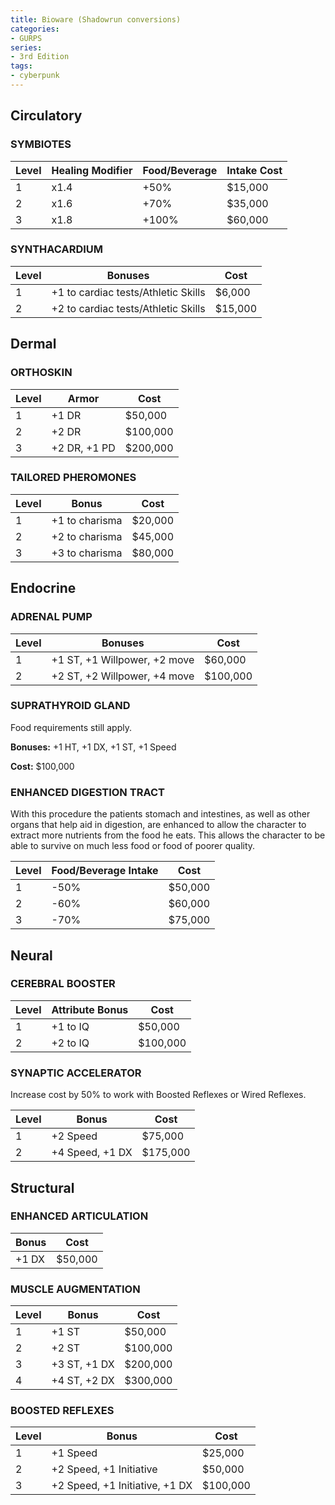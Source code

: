 ```yaml
---
title: Bioware (Shadowrun conversions)
categories:
- GURPS
series:
- 3rd Edition
tags:
- cyberpunk
---
```


## Circulatory

### SYMBIOTES

|Level| Healing Modifier| Food/Beverage| Intake Cost|
|-----|-----------------|--------------|------------|
|1| x1.4| +50%| $15,000|
|2| x1.6| +70%| $35,000|
|3| x1.8| +100%| $60,000|

### SYNTHACARDIUM

|Level|Bonuses|Cost|
|-----|-------|----|
|1| +1 to cardiac tests/Athletic Skills| $6,000|
|2| +2 to cardiac tests/Athletic Skills| $15,000|

## Dermal

### ORTHOSKIN

|Level|Armor|Cost|
|-----|-----|----|
|1| +1 DR| $50,000|
|2| +2 DR| $100,000|
|3| +2 DR, +1 PD| $200,000|

### TAILORED PHEROMONES

|Level| Bonus| Cost|
|-----|------|-----|
|1| +1 to charisma| $20,000|
|2| +2 to charisma| $45,000|
|3| +3 to charisma| $80,000|

## Endocrine

### ADRENAL PUMP

|Level|Bonuses|Cost|
|-----|-------|----|
|1| +1 ST, +1 Willpower, +2 move| $60,000|
|2| +2 ST, +2 Willpower, +4 move| $100,000|

### SUPRATHYROID GLAND

Food requirements still apply.

**Bonuses:** +1 HT, +1 DX, +1 ST, +1 Speed

**Cost:** $100,000

### ENHANCED DIGESTION TRACT

With this procedure the patients stomach and intestines, as well as
other organs that help aid in digestion, are enhanced to allow the
character to extract more nutrients from the food he eats. This allows
the character to be able to survive on much less food or food of poorer
quality.

|Level|Food/Beverage Intake|Cost|
|-----|--------------------|----|
|1| -50%| $50,000|
|2| -60%| $60,000|
|3| -70%| $75,000|

## Neural

### CEREBRAL BOOSTER

|Level|Attribute Bonus|Cost|
|-----|---------------|----|
|1| +1 to IQ| $50,000|
|2| +2 to IQ| $100,000|

### SYNAPTIC ACCELERATOR

Increase cost by 50% to work with Boosted Reflexes or Wired Reflexes.

|Level|Bonus|Cost|
|-----|-----|----|
|1| +2 Speed| $75,000|
|2| +4 Speed, +1 DX| $175,000|

## Structural

### ENHANCED ARTICULATION

|Bonus|Cost|
|-----|----|
|+1 DX| $50,000|

### MUSCLE AUGMENTATION

|Level|Bonus|Cost|
|-----|-----|----|
|1| +1 ST| $50,000|
|2| +2 ST| $100,000|
|3| +3 ST, +1 DX| $200,000|
|4| +4 ST, +2 DX| $300,000|

### BOOSTED REFLEXES

|Level|Bonus|Cost|
|-----|-----|----|
|1| +1 Speed| $25,000|
|2| +2 Speed, +1 Initiative| $50,000|
|3| +2 Speed, +1 Initiative, +1 DX| $100,000|
